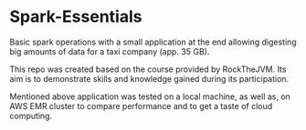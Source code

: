 # Spark-Essentials
Basic spark operations with a small application at the end allowing digesting big amounts of data for a taxi company (app. 35 GB).

This repo was created based on the course provided by RockTheJVM. Its aim is to demonstrate skills and knowledge gained during its participation.

Mentioned above application was tested on a local machine, as well as, on AWS EMR cluster to compare performance and to get a taste of cloud computing.
